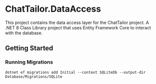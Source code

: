 ﻿# ChatTailor.DataAccess

This project contains the data access layer for the ChatTailor project. A .NET 8 Class Library project that uses Entity Framework Core to interact with the database.

## Getting Started

### Running Migrations

```
dotnet ef migrations add Initial --context SQLiteDb --output-dir Database/Migrations/SQLite
```
